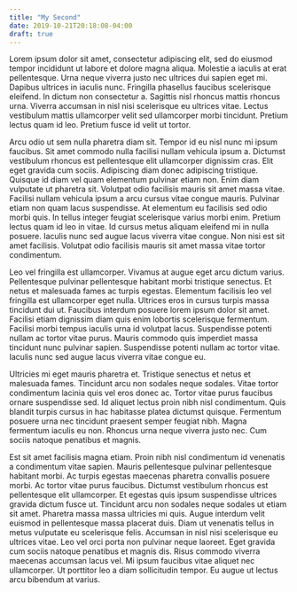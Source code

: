 ```yaml
---
title: "My Second"
date: 2019-10-21T20:18:08-04:00
draft: true
---
```


Lorem ipsum dolor sit amet, consectetur adipiscing elit, sed do eiusmod tempor incididunt ut labore et dolore magna aliqua. Molestie a iaculis at erat pellentesque. Urna neque viverra justo nec ultrices dui sapien eget mi. Dapibus ultrices in iaculis nunc. Fringilla phasellus faucibus scelerisque eleifend. In dictum non consectetur a. Sagittis nisl rhoncus mattis rhoncus urna. Viverra accumsan in nisl nisi scelerisque eu ultrices vitae. Lectus vestibulum mattis ullamcorper velit sed ullamcorper morbi tincidunt. Pretium lectus quam id leo. Pretium fusce id velit ut tortor.

Arcu odio ut sem nulla pharetra diam sit. Tempor id eu nisl nunc mi ipsum faucibus. Sit amet commodo nulla facilisi nullam vehicula ipsum a. Dictumst vestibulum rhoncus est pellentesque elit ullamcorper dignissim cras. Elit eget gravida cum sociis. Adipiscing diam donec adipiscing tristique. Quisque id diam vel quam elementum pulvinar etiam non. Enim diam vulputate ut pharetra sit. Volutpat odio facilisis mauris sit amet massa vitae. Facilisi nullam vehicula ipsum a arcu cursus vitae congue mauris. Pulvinar etiam non quam lacus suspendisse. At elementum eu facilisis sed odio morbi quis. In tellus integer feugiat scelerisque varius morbi enim. Pretium lectus quam id leo in vitae. Id cursus metus aliquam eleifend mi in nulla posuere. Iaculis nunc sed augue lacus viverra vitae congue. Non nisi est sit amet facilisis. Volutpat odio facilisis mauris sit amet massa vitae tortor condimentum.

Leo vel fringilla est ullamcorper. Vivamus at augue eget arcu dictum varius. Pellentesque pulvinar pellentesque habitant morbi tristique senectus. Et netus et malesuada fames ac turpis egestas. Elementum facilisis leo vel fringilla est ullamcorper eget nulla. Ultrices eros in cursus turpis massa tincidunt dui ut. Faucibus interdum posuere lorem ipsum dolor sit amet. Facilisi etiam dignissim diam quis enim lobortis scelerisque fermentum. Facilisi morbi tempus iaculis urna id volutpat lacus. Suspendisse potenti nullam ac tortor vitae purus. Mauris commodo quis imperdiet massa tincidunt nunc pulvinar sapien. Suspendisse potenti nullam ac tortor vitae. Iaculis nunc sed augue lacus viverra vitae congue eu.

Ultricies mi eget mauris pharetra et. Tristique senectus et netus et malesuada fames. Tincidunt arcu non sodales neque sodales. Vitae tortor condimentum lacinia quis vel eros donec ac. Tortor vitae purus faucibus ornare suspendisse sed. Id aliquet lectus proin nibh nisl condimentum. Quis blandit turpis cursus in hac habitasse platea dictumst quisque. Fermentum posuere urna nec tincidunt praesent semper feugiat nibh. Magna fermentum iaculis eu non. Rhoncus urna neque viverra justo nec. Cum sociis natoque penatibus et magnis.

Est sit amet facilisis magna etiam. Proin nibh nisl condimentum id venenatis a condimentum vitae sapien. Mauris pellentesque pulvinar pellentesque habitant morbi. Ac turpis egestas maecenas pharetra convallis posuere morbi. Ac tortor vitae purus faucibus. Dictumst vestibulum rhoncus est pellentesque elit ullamcorper. Et egestas quis ipsum suspendisse ultrices gravida dictum fusce ut. Tincidunt arcu non sodales neque sodales ut etiam sit amet. Pharetra massa massa ultricies mi quis. Augue interdum velit euismod in pellentesque massa placerat duis. Diam ut venenatis tellus in metus vulputate eu scelerisque felis. Accumsan in nisl nisi scelerisque eu ultrices vitae. Leo vel orci porta non pulvinar neque laoreet. Eget gravida cum sociis natoque penatibus et magnis dis. Risus commodo viverra maecenas accumsan lacus vel. Mi ipsum faucibus vitae aliquet nec ullamcorper. Ut porttitor leo a diam sollicitudin tempor. Eu augue ut lectus arcu bibendum at varius.